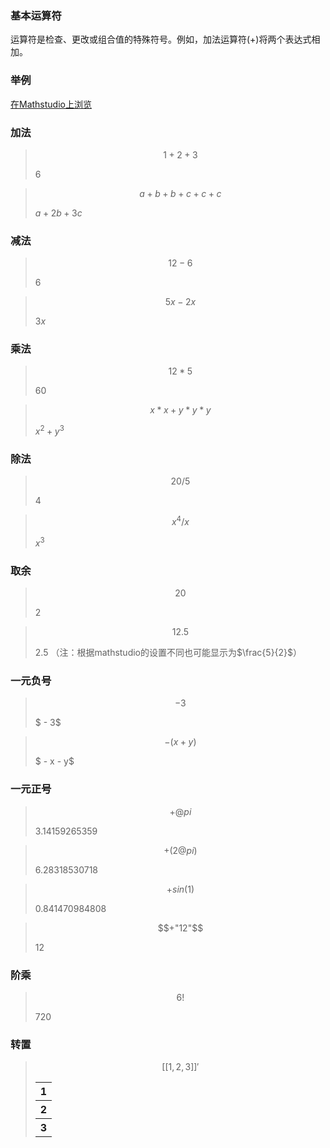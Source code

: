 ### 基本运算符
运算符是检查、更改或组合值的特殊符号。例如，加法运算符(+)将两个表达式相加。

### 举例
[在Mathstudio上浏览](http://mathstud.io/?input[0]=MSsyKzM%3D&input[1]=YStiK2IrYytjK2M%3D&input[2]=MTItNg%3D%3D&input[3]=NXgtMng%3D&input[4]=MTIqNQ%3D%3D&input[5]=eCp4K3kqeSp5&input[6]=MjAvNQ%3D%3D&input[7]=eF40L3g%3D&input[8]=MjAgJSAz&input[9]=MTIuNSAlIDEw&input[10]=LTM%3D&input[11]=LSh4K3kp&input[12]=K0BwaQ%3D%3D&input[13]=KygyQHBpKQ%3D%3D&input[14]=K3NpbigxKQ%3D%3D&input[15]=KyIxMiI%3D&input[16]=NiE%3D&input[17]=W1sxLDIsM11dJw%3D%3D)

### 加法


>    ```math
>    1 + 2 + 3
>    ```
>    ${\text{6}}$


>    ```math
>    a + b + b + c + c + c
>    ```
>    $a + 2b + 3c$


### 减法
>    ```math
>    12 - 6
>    ```
>    ${\text{6}}$

>    ```math
>    5x - 2x
>    ```
>    ${\text{3}}x$

### 乘法
>   ```math
>   12 * 5
>   ```
>   $60$

>   ```math
>   x*x + y*y*y
>   ```
>   ${x^2} + {y^3}$

### 除法
>   ```math
>   20 /5 
>   ```
>   $4$

>   ```math
>   x^4 / x
>   ```
>   ${x^3}$

### 取余    
>   ```math
>   20 % 3
>   ```
>   $2$

>   ```math
>   12.5 % 10
>   ```
>    
>   $2.5$
（注：根据mathstudio的设置不同也可能显示为$\frac{5}{2}$）


### 一元负号
>   ```math
>   -3
>   ```
>   $ - 3$

>   ```math
>   -(x+y)
>   ```
>   $ - x - y$

### 一元正号
>   ```math
>   +@pi
>   ```
>   $3.14159265359$

>   ```math
>   +(2@pi)
>   ```
>   $6.28318530718$

>   ```math
>   +sin(1)
>   ```
>   $0.841470984808$

>   ```math
>   +"12"
>   ```
>   $12$

### 阶乘
>   ```math
>   6!
>   ```
>   $720$

### 转置
>   ```math
>   [[1, 2, 3]]'
>   ```
>   <table>
>       <tr>
>           <th>1</th>
>       </tr>
>       <tr>
>           <th>2</th>
>       </tr>
>       <tr>
>           <th>3</th>
>       </tr>
>   </table>


